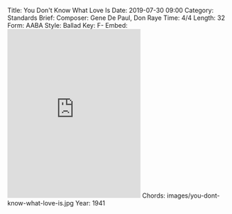Title: You Don't Know What Love Is
Date: 2019-07-30 09:00
Category: Standards
Brief:
Composer: Gene De Paul, Don Raye
Time: 4/4
Length: 32
Form: AABA
Style: Ballad
Key: F-
Embed: <iframe src="https://open.spotify.com/embed/user/thatdavidmiller/playlist/6B11Xr7qz0PtWC0dCk93xs" width="300" height="380" frameborder="0" allowtransparency="true" allow="encrypted-media"></iframe>
Chords: images/you-dont-know-what-love-is.jpg
Year: 1941
